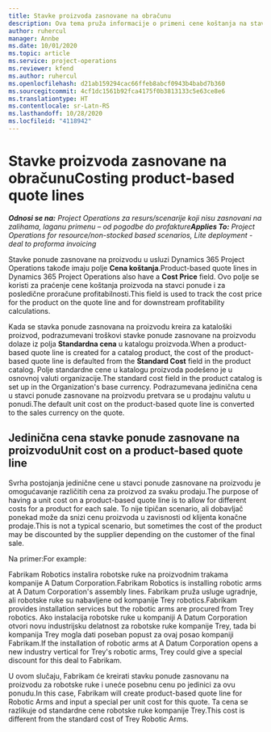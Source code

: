 ```yaml
---
title: Stavke proizvoda zasnovane na obračunu
description: Ova tema pruža informacije o primeni cene koštanja na stavku ponude zasnovane na proizvodu.
author: ruhercul
manager: Annbe
ms.date: 10/01/2020
ms.topic: article
ms.service: project-operations
ms.reviewer: kfend
ms.author: ruhercul
ms.openlocfilehash: d21ab159294cac66ffeb8abcf0943b4babd7b360
ms.sourcegitcommit: 4cf1dc1561b92fca4175f0b3813133c5e63ce8e6
ms.translationtype: HT
ms.contentlocale: sr-Latn-RS
ms.lasthandoff: 10/28/2020
ms.locfileid: "4118942"
---
```

# <a name="costing-product-based-quote-lines"></a><span data-ttu-id="0452e-103">Stavke proizvoda zasnovane na obračunu</span><span class="sxs-lookup"><span data-stu-id="0452e-103">Costing product-based quote lines</span></span>

<span data-ttu-id="0452e-104">_**Odnosi se na:** Project Operations za resurs/scenarije koji nisu zasnovani na zalihama, laganu primenu – od pogodbe do profakture_</span><span class="sxs-lookup"><span data-stu-id="0452e-104">_**Applies To:** Project Operations for resource/non-stocked based scenarios, Lite deployment - deal to proforma invoicing_</span></span>


<span data-ttu-id="0452e-105">Stavke ponude zasnovane na proizvodu u usluzi Dynamics 365 Project Operations takođe imaju polje **Cena koštanja**.</span><span class="sxs-lookup"><span data-stu-id="0452e-105">Product-based quote lines in Dynamics 365 Project Operations also have a **Cost Price** field.</span></span> <span data-ttu-id="0452e-106">Ovo polje se koristi za praćenje cene koštanja proizvoda na stavci ponude i za posledične proračune profitabilnosti.</span><span class="sxs-lookup"><span data-stu-id="0452e-106">This field is used to track the cost price for the product on the quote line and for downstream profitability calculations.</span></span>

<span data-ttu-id="0452e-107">Kada se stavka ponude zasnovana na proizvodu kreira za kataloški proizvod, podrazumevani troškovi stavke ponude zasnovane na proizvodu dolaze iz polja **Standardna cena** u katalogu proizvoda.</span><span class="sxs-lookup"><span data-stu-id="0452e-107">When a product-based quote line is created for a catalog product, the cost of the product-based quote line is defaulted from the **Standard Cost** field in the product catalog.</span></span> <span data-ttu-id="0452e-108">Polje standardne cene u katalogu proizvoda podešeno je u osnovnoj valuti organizacije.</span><span class="sxs-lookup"><span data-stu-id="0452e-108">The standard cost field in the product catalog is set up in the Organization's base currency.</span></span> <span data-ttu-id="0452e-109">Podrazumevana jedinična cena u stavci ponude zasnovane na proizvodu pretvara se u prodajnu valutu u ponudi.</span><span class="sxs-lookup"><span data-stu-id="0452e-109">The default unit cost on the product-based quote line is converted to the sales currency on the quote.</span></span>

## <a name="unit-cost-on-a-product-based-quote-line"></a><span data-ttu-id="0452e-110">Jedinična cena stavke ponude zasnovane na proizvodu</span><span class="sxs-lookup"><span data-stu-id="0452e-110">Unit cost on a product-based quote line</span></span>

<span data-ttu-id="0452e-111">Svrha postojanja jedinične cene u stavci ponude zasnovane na proizvodu je omogućavanje različitih cena za proizvod za svaku prodaju.</span><span class="sxs-lookup"><span data-stu-id="0452e-111">The purpose of having a unit cost on a product-based quote line is to allow for different costs for a product for each sale.</span></span> <span data-ttu-id="0452e-112">To nije tipičan scenario, ali dobavljač ponekad može da snizi cenu proizvoda u zavisnosti od klijenta konačne prodaje.</span><span class="sxs-lookup"><span data-stu-id="0452e-112">This is not a typical scenario, but sometimes the cost of the product may be discounted by the supplier depending on the customer of the final sale.</span></span>

<span data-ttu-id="0452e-113">Na primer:</span><span class="sxs-lookup"><span data-stu-id="0452e-113">For example:</span></span>

<span data-ttu-id="0452e-114">Fabrikam Robotics instalira robotske ruke na proizvodnim trakama kompanije A Datum Corporation.</span><span class="sxs-lookup"><span data-stu-id="0452e-114">Fabrikam Robotics is installing robotic arms at A Datum Corporation's assembly lines.</span></span> <span data-ttu-id="0452e-115">Fabrikam pruža usluge ugradnje, ali robotske ruke su nabavljene od kompanije Trey robotics.</span><span class="sxs-lookup"><span data-stu-id="0452e-115">Fabrikam provides installation services but the robotic arms are procured from Trey robotics.</span></span> <span data-ttu-id="0452e-116">Ako instalacija robotske ruke u kompaniji A Datum Corporation otvori novu industrijsku delatnost za robotske ruke kompanije Trey, tada bi kompanija Trey mogla dati poseban popust za ovaj posao kompaniji Fabrikam.</span><span class="sxs-lookup"><span data-stu-id="0452e-116">If the installation of robotic arms at A Datum Corporation opens a new industry vertical for Trey's robotic arms, Trey could give a special discount for this deal to Fabrikam.</span></span>

<span data-ttu-id="0452e-117">U ovom slučaju, Fabrikam će kreirati stavku ponude zasnovanu na proizvodu za robotske ruke i uneće posebnu cenu po jedinici za ovu ponudu.</span><span class="sxs-lookup"><span data-stu-id="0452e-117">In this case, Fabrikam will create product-based quote line for Robotic Arms and input a special per unit cost for this quote.</span></span> <span data-ttu-id="0452e-118">Ta cena se razlikuje od standardne cene robotske ruke kompanije Trey.</span><span class="sxs-lookup"><span data-stu-id="0452e-118">This cost is different from the standard cost of Trey Robotic Arms.</span></span>
